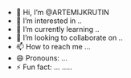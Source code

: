 - 👋 Hi, I’m @ARTEMIJKRUTIN
- 👀 I’m interested in ..
- 🌱 I’m currently learning ..
- 💞️ I’m looking to collaborate on ..
- 📫 How to reach me ...
- 😄 Pronouns: ...
- ⚡ Fun fact: ...
.....
<!---
ARTEMIJKRUTIN/ARTEMIJKRUTIN is a ✨ special ✨ repository because its `README.md` (this file) appears on your GitHub profile.
You can click the Preview link to take a look at your changes.
--->
